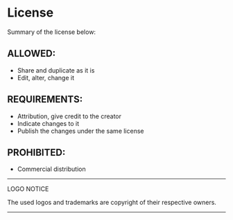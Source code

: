 License
=======

Summary of the license below:

## ALLOWED:      
- Share and duplicate as it is
- Edit, alter, change it

## REQUIREMENTS:
 - Attribution, give credit to the creator
 - Indicate changes to it
 - Publish the changes under the same license

## PROHIBITED:
- Commercial distribution

---

LOGO NOTICE

The used logos and trademarks are copyright of their respective owners.

---